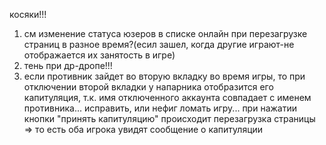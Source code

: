 косяки!!!
1. см изменение статуса юзеров в списке онлайн при перезагрузке страниц в разное время?(есил зашел, когда другие играют-не отображается их занятость в игре)
2. тень при др-дропе!!!
3. если противник зайдет во вторую вкладку во время игры, то при отключении второй вкладки у напарника отобразится его капитуляция, т.к. имя отключенного аккаунта совпадает с именем противника... исправить, или нефиг ломать игру... при нажатии кнопки "принять капитуляцию" происходит перезагрузка страницы => то есть оба игрока увидят сообщение о капитуляции
